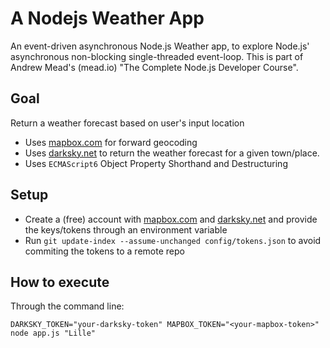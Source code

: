 # A Nodejs Weather App
An event-driven asynchronous Node.js Weather app, to explore Node.js' asynchronous non-blocking single-threaded event-loop.
This is part of Andrew Mead's (mead.io) "The Complete Node.js Developer Course".

## Goal
Return a weather forecast based on user's input location

* Uses [mapbox.com](mapbox.com) for forward geocoding
* Uses [darksky.net](darksky.net) to return the weather forecast for a given town/place.
* Uses `ECMAScript6` Object Property Shorthand and Destructuring

## Setup

 * Create a (free) account with [mapbox.com](mapbox.com) and [darksky.net](darksky.net) and provide the keys/tokens through an environment variable
 * Run `git update-index --assume-unchanged config/tokens.json` to avoid commiting the tokens to a remote repo


## How to execute

Through the command line:

```
DARKSKY_TOKEN="your-darksky-token" MAPBOX_TOKEN="<your-mapbox-token>" node app.js "Lille"
```